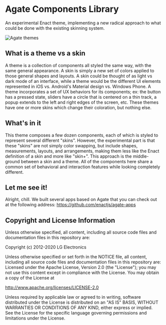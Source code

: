 # Agate Components Library
An experimental Enact theme, implementing a new radical approach to what could be done with the existing skinning system.

![Agate themes](http://enactjs.github.io/agate/images/agate-themes.jpg)

## What is a theme vs a skin

A theme is a collection of components all styled the same way, with the same general appearance. A skin is simply a new set of colors applied to those general shapes and layouts. A skin could be thought of as light vs dark mode of an interface, while a theme would be the different UI elements represented in iOS vs. Android's Material design vs. Windows Phone. A theme incorporates a set of UX behaviors for its components; ex: the button has a pressed state, sliders have a circle that is centered on a thin track, a popup extends to the left and right edges of the screen, etc. These themes have one or more skins which change their coloration, but nothing else.

## What's in it

This theme composes a few dozen components, each of which is styled to represent several different "skins". However, the experimental part is that these "skins" are not simply color swapping, but include shapes, measurements, layouts, and arrangements, making them less like the Enact definition of a skin and more like "skin+". This approach is the middle-ground between a skin and a theme. All of the components here share a common set of behavioral and interaction features while looking completely different.

## Let me see it!

Alright, chill. We built several apps based on Agate that you can check out at the following address: https://github.com/enactjs/agate-apps

## Copyright and License Information

Unless otherwise specified, all content, including all source code files and documentation files in this repository are:

Copyright (c) 2012-2020 LG Electronics

Unless otherwise specified or set forth in the NOTICE file, all content, including all source code files and documentation files in this repository are: Licensed under the Apache License, Version 2.0 (the "License"); you may not use this content except in compliance with the License. You may obtain a copy of the License at

http://www.apache.org/licenses/LICENSE-2.0

Unless required by applicable law or agreed to in writing, software distributed under the License is distributed on an "AS IS" BASIS, WITHOUT WARRANTIES OR CONDITIONS OF ANY KIND, either express or implied. See the License for the specific language governing permissions and limitations under the License.
